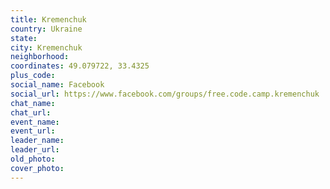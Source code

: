 ```yaml
---
title: Kremenchuk
country: Ukraine
state: 
city: Kremenchuk
neighborhood: 
coordinates: 49.079722, 33.4325
plus_code:
social_name: Facebook
social_url: https://www.facebook.com/groups/free.code.camp.kremenchuk
chat_name:
chat_url:
event_name:
event_url:
leader_name:
leader_url:
old_photo: 
cover_photo:
---
```

